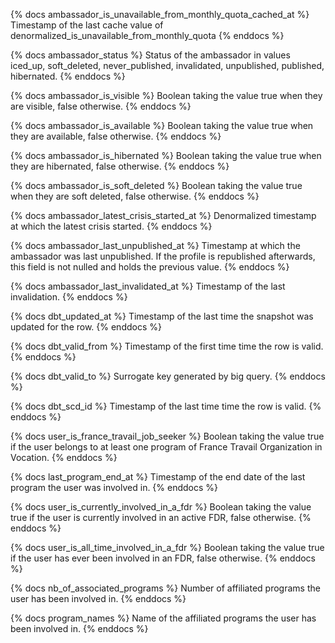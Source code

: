 {% docs ambassador_is_unavailable_from_monthly_quota_cached_at %}
Timestamp of the last cache value of denormalized_is_unavailable_from_monthly_quota
{% enddocs %}

{% docs ambassador_status %}
Status of the ambassador in values iced_up, soft_deleted, never_published, invalidated, unpublished, published, hibernated.
{% enddocs %}

{% docs ambassador_is_visible %}
Boolean taking the value true when they are visible, false otherwise.
{% enddocs %}

{% docs ambassador_is_available %}
Boolean taking the value true when they are available, false otherwise.
{% enddocs %}

{% docs ambassador_is_hibernated %}
Boolean taking the value true when they are hibernated, false otherwise.
{% enddocs %}

{% docs ambassador_is_soft_deleted %}
Boolean taking the value true when they are soft deleted, false otherwise.
{% enddocs %}

{% docs ambassador_latest_crisis_started_at %}
Denormalized timestamp at which the latest crisis started.
{% enddocs %}

{% docs ambassador_last_unpublished_at %}
Timestamp at which the ambassador was last unpublished. If the profile is republished afterwards, this field is not nulled and holds the previous value.
{% enddocs %}

{% docs ambassador_last_invalidated_at %}
Timestamp of the last invalidation.
{% enddocs %}

{% docs dbt_updated_at %}
Timestamp of the last time the snapshot was updated for the row.
{% enddocs %}

{% docs dbt_valid_from %}
Timestamp of the first time time the row is valid.
{% enddocs %}

{% docs dbt_valid_to %}
Surrogate key generated by big query.
{% enddocs %}

{% docs dbt_scd_id %}
Timestamp of the last time time the row is valid.
{% enddocs %}

{% docs user_is_france_travail_job_seeker %}
Boolean taking the value true if the user belongs to at least one program of France Travail Organization in Vocation.
{% enddocs %}

{% docs last_program_end_at %}
Timestamp of the end date of the last program the user was involved in.
{% enddocs %}

{% docs user_is_currently_involved_in_a_fdr %}
Boolean taking the value true if the user is currently involved in an active FDR, false otherwise.
{% enddocs %}

{% docs user_is_all_time_involved_in_a_fdr %}
Boolean taking the value true if the user has ever been involved in an FDR, false otherwise.
{% enddocs %}

{% docs nb_of_associated_programs %}
Number of affiliated programs the user has been involved in.
{% enddocs %}

{% docs program_names %}
Name of the affiliated programs the user has been involved in.
{% enddocs %}